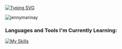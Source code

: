 [![Typing SVG](https://readme-typing-svg.demolab.com?font=Fira+Code&pause=1000&color=F7F7F7&width=435&lines=I'm+Jenny+Marinay%2C+19+years+old+;Aspiring+Web+Developer+%26+UI+Designer)](https://git.io/typing-svg)

<p align="left"> <img src="https://komarev.com/ghpvc/?username=jennymarinay&label=Profile%20views&color=0e75b6&style=flat" alt="jennymarinay" /> </p>


<h3 align="left">Languages and Tools I'm Currently Learning:</h3>

[![My Skills](https://skillicons.dev/icons?i=,html,css,js,cs,py,ps,docker,git,vscode,visualstudio)](https://skillicons.dev)                 


<!---
jennymarinay/jennymarinay is a ✨ special ✨ repository because its `README.md` (this file) appears on your GitHub profile.
You can click the Preview link to take a look at your changes.
--->
